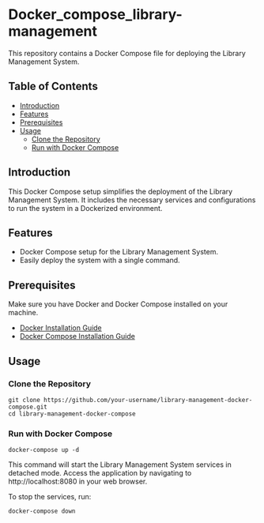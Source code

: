 # Docker_compose_library-management

This repository contains a Docker Compose file for deploying the Library Management System.

## Table of Contents
- [Introduction](#introduction)
- [Features](#features)
- [Prerequisites](#prerequisites)
- [Usage](#usage)
  - [Clone the Repository](#clone-the-repository)
  - [Run with Docker Compose](#run-with-docker-compose)

## Introduction

This Docker Compose setup simplifies the deployment of the Library Management System. It includes the necessary services and configurations to run the system in a Dockerized environment.

## Features

- Docker Compose setup for the Library Management System.
- Easily deploy the system with a single command.

## Prerequisites

Make sure you have Docker and Docker Compose installed on your machine.

- [Docker Installation Guide](https://docs.docker.com/get-docker/)
- [Docker Compose Installation Guide](https://docs.docker.com/compose/install/)

## Usage

### Clone the Repository

    git clone https://github.com/your-username/library-management-docker-compose.git
    cd library-management-docker-compose

### Run with Docker Compose

    docker-compose up -d

This command will start the Library Management System services in detached mode. Access the application by navigating to http://localhost:8080 in your web browser.

To stop the services, run:

    docker-compose down
